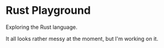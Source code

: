 # Rust Playground

Exploring the Rust language.

It all looks rather messy at the moment, but I'm working on it.